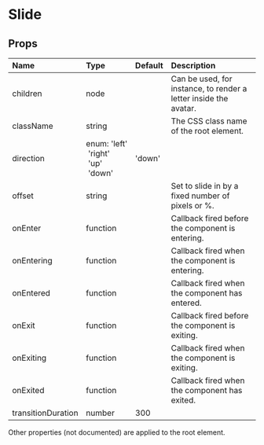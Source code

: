 Slide
=====



Props
-----


| Name | Type | Default | Description |
|:-----|:-----|:--------|:------------|
| children | node |  | Can be used, for instance, to render a letter inside the avatar. |
| className | string |  | The CSS class name of the root element. |
| direction | enum:&nbsp;'left'<br>&nbsp;'right'<br>&nbsp;'up'<br>&nbsp;'down'<br> | 'down' |  |
| offset | string |  | Set to slide in by a fixed number of pixels or %. |
| onEnter | function |  | Callback fired before the component is entering. |
| onEntering | function |  | Callback fired when the component is entering. |
| onEntered | function |  | Callback fired when the component has entered. |
| onExit | function |  | Callback fired before the component is exiting. |
| onExiting | function |  | Callback fired when the component is exiting. |
| onExited | function |  | Callback fired when the component has exited. |
| transitionDuration | number | 300 |  |

Other properties (not documented) are applied to the root element.
